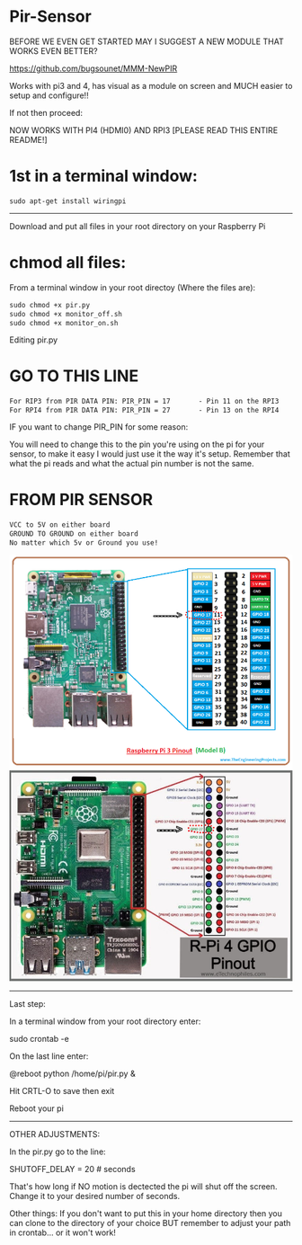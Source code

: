 # Pir-Sensor

BEFORE WE EVEN GET STARTED MAY I SUGGEST A NEW MODULE THAT WORKS EVEN BETTER?

https://github.com/bugsounet/MMM-NewPIR

Works with pi3 and 4, has visual as a module on screen and MUCH easier to 
setup and configure!!

If not then proceed:

NOW WORKS WITH PI4 (HDMI0) AND RPI3 [PLEASE READ THIS ENTIRE README!]
 
# 1st in a terminal window:
    sudo apt-get install wiringpi
    
___________________________________________________________________________________



Download and put all files in your root directory on your Raspberry Pi

# chmod all files:
   From a terminal window in your root directoy (Where the files are):
   
    sudo chmod +x pir.py
    sudo chmod +x monitor_off.sh
    sudo chmod +x monitor_on.sh

Editing pir.py

# GO TO THIS LINE   
    For RIP3 from PIR DATA PIN: PIR_PIN = 17       - Pin 11 on the RPI3
    For RPI4 from PIR DATA PIN: PIR_PIN = 27       - Pin 13 on the RPI4
   
   IF you want to change PIR_PIN for some reason:
   
   You will need to change this to the pin you're using on the pi for your sensor, to make it easy I would just use it the way it's setup.
   Remember that what the pi reads and what the actual pin number is not the same.
   
# FROM PIR SENSOR
    VCC to 5V on either board
    GROUND TO GROUND on either board
    No matter which 5v or Ground you use!  
   
  ![RPI3 Pinout](RPI3.png)
  ![RPI4 Pinout](RPI4.jpg)
   
   ___________________________________________________________________________________
   
   Last step:
   
   In a terminal window from your root directory enter:
   
   sudo crontab -e
   
   On the last line enter:
   
   @reboot python /home/pi/pir.py &
   
   Hit CRTL-O to save
   then exit
   
   Reboot your pi
   
   _______________________________________________________________
   
   OTHER ADJUSTMENTS:
   
   In the pir.py go to the line:
   
   SHUTOFF_DELAY = 20  # seconds
   
   That's how long if NO motion is dectected the pi will shut off the screen.  Change it to your desired number of seconds.

   Other things:
   If you don't want to put this in  your home directory then you can clone to the directory of your choice BUT remember to adjust your path in crontab... or it won't work!
